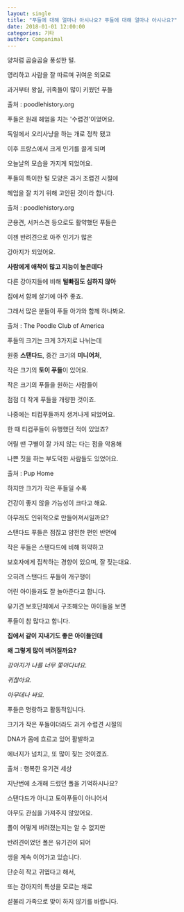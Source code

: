 ```yaml
---
layout: single
title: "푸들에 대해 얼마나 아시나요? 푸들에 대해 얼마나 아시나요?"
date: 2018-01-01 12:00:00
categories: 기타
author: Companimal
---
```


양처럼 곱슬곱슬 풍성한 털.

영리하고 사람을 잘 따르며 귀여운 외모로

과거부터 왕실, 귀족들이 많이 키웠던 푸들

출처 : poodlehistory.org

푸들은 원래 헤엄을 치는 '수렵견'이었어요.

독일에서 오리사냥을 하는 개로 정착 됐고

이후 프랑스에서 크게 인기를 끌게 되며

오늘날의 모습을 가지게 되었어요.

푸들의 특이한 털 모양은 과거 조렵견 시절에

헤엄을 잘 치기 위해 고안된 것이라 합니다.

출처 : poodlehistory.org

군용견, 서커스견 등으로도 활약했던 푸들은

이젠 반려견으로 아주 인기가 많은

강아지가 되었어요.

**사람에게 애착이 많고 지능이 높은데다**

다른 강아지들에 비해 **털빠짐도 심하지 않아**

집에서 함께 살기에 아주 좋죠.

그래서 많은 분들이 푸들 아가와 함께 하나봐요.

[](https://www.poodleclubofamerica.org/all-about-poodles/sizes-of-poodles)

출처 : The Poodle Club of America

푸들의 크기는 크게 3가지로 나뉘는데

원종 **스탠다드**, 중간 크기의 **미니어처**,

작은 크기의 **토이 푸들**이 있어요.

작은 크기의 푸들을 원하는 사람들이

점점 더 작게 푸들을 개량한 것이죠.

나중에는 티컵푸들까지 생겨나게 되었어요.

한 때 티컵푸들이 유행했던 적이 있었죠?

어릴 땐 구별이 잘 가지 않는 다는 점을 악용해

나쁜 짓을 하는 부도덕한 사람들도 있었어요.

[](https://www.puphome.com/poodles-smart-active-and-proud/)

출처 : Pup Home

하지만 크기가 작은 푸들일 수록

건강이 좋지 않을 가능성이 크다고 해요.

아무래도 인위적으로 만들어져서일까요?

스탠다드 푸들은 점잖고 얌전한 편인 반면에

작은 푸들은 스탠다드에 비해 허약하고

보호자에게 집착하는 경향이 있으며, 잘 짖는대요.

오히려 스탠다드 푸들이 개구쟁이

어린 아이들과도 잘 놀아준다고 합니다.

유기견 보호단체에서 구조해오는 아이들을 보면

푸들이 참 많다고 합니다.

**집에서 같이 지내기도 좋은 아이들인데**

**왜 그렇게 많이 버려질까요?**

_강아지가 나를 너무 쫓아다녀요._

_귀찮아요._

_아무데나 싸요._

푸들은 명랑하고 활동적입니다.

크기가 작은 푸들이더라도 과거 수렵견 시절의

DNA가 몸에 흐르고 있어 활발하고

에너지가 넘치고, 또 많이 짖는 것이겠죠.

[](http://cafe.daum.net/ccchappydog/GkBr/8932)

출처 : 행복한 유기견 세상

지난번에 소개해 드렸던 폴을 기억하시나요?

스탠다드가 아니고 토이푸들이 아니어서

아무도 관심을 가져주지 않았어요.

폴이 어떻게 버려졌는지는 알 수 없지만

반려견이었던 폴은 유기견이 되어

생을 계속 이어가고 있습니다.

단순히 작고 귀엽다고 해서,

또는 강아지의 특성을 모르는 채로

섣불리 가족으로 맞이 하지 않기를 바랍니다.
